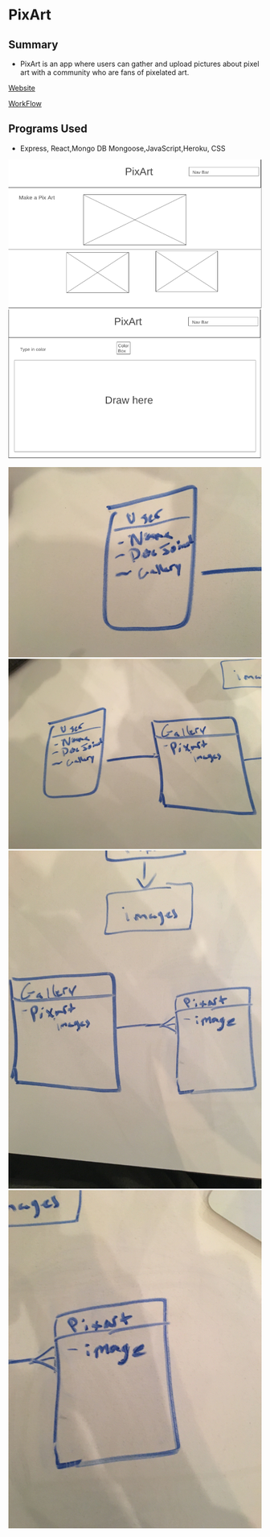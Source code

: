 # PixArt

## Summary

- PixArt is an app where users can gather and upload pictures about pixel art with a community who are fans of pixelated art.

[Website](https://pixart.herokuapp.com/)

[WorkFlow](https://trello.com/b/3TZbRmvs/pixart)

## Programs Used 

- Express, React,Mongo DB Mongoose,JavaScript,Heroku, CSS

![WireFrame](https://github.com/Imrager/PixArt-Gallery/blob/master/wireframe/Screen%20Shot%202019-05-14%20at%2010.44.34%20AM.png)
![WireFrame](https://github.com/Imrager/PixArt-Gallery/blob/master/wireframe/Screen%20Shot%202019-05-14%20at%2010.48.39%20AM.png)

![Erd](https://github.com/Imrager/PixArt-Gallery/blob/master/wireframe/Image%20from%20iOS%20(1).jpg)
![Erd](https://github.com/Imrager/PixArt-Gallery/blob/master/wireframe/Image%20from%20iOS%20(2).jpg)
![Erd](https://github.com/Imrager/PixArt-Gallery/blob/master/wireframe/Image%20from%20iOS%20(3).jpg)
![Erd](https://github.com/Imrager/PixArt-Gallery/blob/master/wireframe/Image%20from%20iOS%20(4).jpg)


